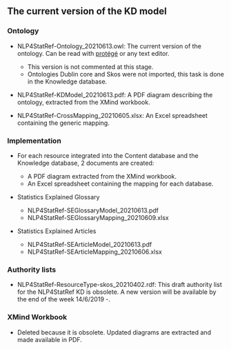 
## The current version of the KD model ## 

### Ontology
* NLP4StatRef-Ontology_20210613.owl: The current version of the ontology. Can be read with [protégé](https://protege.stanford.edu/) or any text editor.
  * This version is not commented at this stage.
  * Ontologies Dublin core and Skos were not imported, this task is done in the Knowledge database.

* NLP4StatRef-KDModel_20210613.pdf: A PDF diagram describing the ontology, extracted from the XMind workbook.
* NLP4StatRef-CrossMapping_20210605.xlsx: An Excel spreadsheet containing the generic mapping. 

### Implementation
  * For each resource integrated into the Content database and the Knowledge database, 2 documents are created:
    * A PDF diagram extracted from the XMind workbook.
    * An Excel spreadsheet containing the mapping for each database.

* Statistics Explained Glossary
  * NLP4StatRef-SEGlossaryModel_20210613.pdf
  * NLP4StatRef-SEGlossaryMapping_20210609.xlsx

* Statistics Explained Articles
  * NLP4StatRef-SEArticleModel_20210613.pdf
  * NLP4StatRef-SEArticleMapping_20210606.xlsx

### Authority lists
* NLP4StatRef-ResourceType-skos_20210402.rdf: This draft authority list for the NLP4StatRef KD is obsolete. A new version will be available by the end of the week 14/6/2019 -.

### XMind Workbook
* Deleted because it is obsolete. Updated diagrams are extracted and made available in PDF. 

